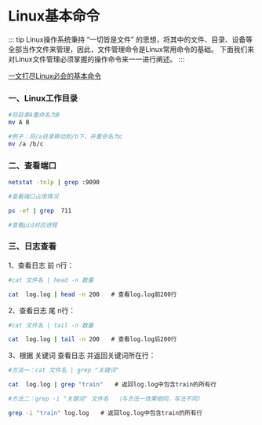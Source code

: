 # Linux基本命令


::: tip
Linux操作系统秉持 “一切皆是文件” 的思想，将其中的文件、目录、设备等全部当作文件来管理，因此，文件管理命令是Linux常用命令的基础。
下面我们来对Linux文件管理必须掌握的操作命令来一一进行阐述。
:::

[一文打尽Linux必会的基本命令](https://blog.csdn.net/qq_45034206/article/details/105096166?depth_1-utm_source=distribute.pc_feed.195340&utm_source=distribute.pc_feed.195340)

### 一、Linux工作目录

```bash
#将目录A重命名为B
mv A B

#例子：将/a目录移动到/b下，并重命名为c
mv /a /b/c
```

### 二、查看端口

```bash
netstat -tnlp | grep :9090

#查看端口占用情况

ps -ef | grep  711

#查看pid对应进程
```

### 三、日志查看

1、查看日志 前 n行：

```bash
#cat 文件名 | head -n 数量

cat  log.log | head -n 200　　# 查看log.log前200行
```

2、查看日志 尾 n行：

```bash
#cat 文件名 | tail -n 数量

cat  log.log | tail -n 200　　# 查看log.log后200行
```

3、根据 关键词 查看日志 并返回关键词所在行：

```bash
#方法一：cat 文件名 | grep "关键词"

cat  log.log | grep "train"　　# 返回log.log中包含train的所有行

#方法二：grep -i "关键词" 文件名  （与方法一效果相同，写法不同）

grep -i "train" log.log　　# 返回log.log中包含train的所有行
```



